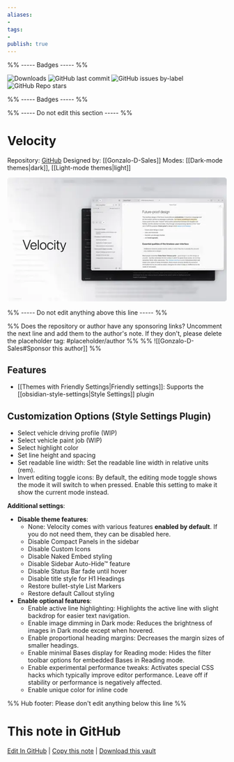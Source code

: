 ```yaml
---
aliases:
- 
tags: 
- 
publish: true
---
```


%% ----- Badges ----- %%

![Downloads](https://img.shields.io/badge/downloads-10561-573E7A?style=for-the-badge&logo=)
![GitHub last commit](https://img.shields.io/github/last-commit/Gonzalo-D-Sales/obsidian-velocity?color=573E7A&label=last%20update&logo=github&style=for-the-badge)
![GitHub issues by-label](https://img.shields.io/github/issues/Gonzalo-D-Sales/obsidian-velocity/help%20wanted?color=573E7A&logo=github&style=for-the-badge) 
![GitHub Repo stars](https://img.shields.io/github/stars/Gonzalo-D-Sales/obsidian-velocity?color=573E7A&logo=github&style=for-the-badge)

%% ----- Badges ----- %%

%% ----- Do not edit this section ----- %%

# Velocity

Repository: [GitHub](https://github.com/Gonzalo-D-Sales/obsidian-velocity)
Designed by: [[Gonzalo-D-Sales]]
Modes: [[Dark-mode themes|dark]], [[Light-mode themes|light]]



![screenshot](https://github.com/Gonzalo-D-Sales/obsidian-velocity/raw/HEAD/assets/thumbnail.png)

%% ----- Do not edit anything above this line ----- %% 

%% Does the repository or author have any sponsoring links? Uncomment the next line and add them to the author's note. If they don't, please delete the placeholder tag: #placeholder/author %%
%% ![[Gonzalo-D-Sales#Sponsor this author]] %%


## Features

- [[Themes with Friendly Settings|Friendly settings]]: Supports the [[obsidian-style-settings|Style Settings]] plugin

## Customization Options (Style Settings Plugin) 
- Select vehicle driving profile (WIP)
- Select vehicle paint job (WIP)
- Select highlight color
- Set line height and spacing
- Set readable line width: Set the readable line width in relative units (rem).
- Invert editing toggle icons: By default, the editing mode toggle shows the mode it will switch to when pressed. Enable this setting to make it show the current mode instead.

**Additional settings**: 
- **Disable theme features**: 
    - None: Velocity comes with various features **enabled by default**. If you do not need them, they can be disabled here.
    - Disable Compact Panels in the sidebar
    - Disable Custom Icons
    - Disable Naked Embed styling
    - Disable Sidebar Auto-Hide™ feature
    - Disable Status Bar fade until hover
    - Disable title style for H1 Headings
    - Restore bullet-style List Markers
    - Restore default Callout styling
- **Enable optional features**: 
    - Enable active line highlighting: Highlights the active line with slight backdrop for easier text navigation.
    - Enable image dimming in Dark mode: Reduces the brightness of images in Dark mode except when hovered.
    - Enable proportional heading margins: Decreases the margin sizes of smaller headings.
    - Enable minimal Bases display for Reading mode: Hides the filter toolbar options for embedded Bases in Reading mode.
    - Enable experimental performance tweaks: Activates special CSS hacks which typically improve editor performance. Leave off if stability or performance is negatively affected.
    - Enable unique color for inline code


%% Hub footer: Please don't edit anything below this line %%

# This note in GitHub

<span class="git-footer">[Edit In GitHub](https://github.dev/obsidian-community/obsidian-hub/blob/main/02%20-%20Community%20Expansions/02.05%20All%20Community%20Expansions/Themes/Velocity.md "git-hub-edit-note") | [Copy this note](https://raw.githubusercontent.com/obsidian-community/obsidian-hub/main/02%20-%20Community%20Expansions/02.05%20All%20Community%20Expansions/Themes/Velocity.md "git-hub-copy-note") | [Download this vault](https://github.com/obsidian-community/obsidian-hub/archive/refs/heads/main.zip "git-hub-download-vault") </span>

